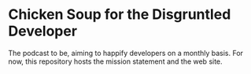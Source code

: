 Chicken Soup for the Disgruntled Developer
===========

The podcast to be, aiming to happify developers on a monthly basis.
For now, this repository hosts the mission statement and the web site.
